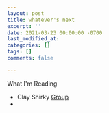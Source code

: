 ```yaml
---
layout: post
title: whatever's next
excerpt: ''
date: 2021-03-23 00:00:00 -0700
last_modified_at: 
categories: []
tags: []
comments: false

---
```

What I'm Reading

* Clay Shirky [Group](https://www.gwern.net/docs/technology/2005-shirky-agroupisitsownworstenemy.pdf)
* 